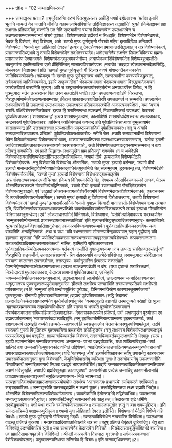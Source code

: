 +++
title = "02 जन्माद्यधिकरणम्"

+++
जन्माद्यस्य यतः॥2॥ भृगुर्वैवारुणिः वरुणं पितरमुपससार अधीहि भगवो ब्रह्मेत्यारभ्य 'यतोवा इमानि भूतानि जायन्ते येन जातानि जीवन्ति यत्प्रयन्त्यभिसंविशन्ति तद्विजिज्ञासस्व तद्ब्रह्मेति' श्रूयते।किमेतद्वाक्यं ब्रह्म लक्षणतः प्रतिपादयितुं शक्नोति उत नेति सृष्ट्यादीनां त्रयानां विशेषणत्वेन उपलक्षणत्वेन च लक्षणत्वासम्भवसम्भवाभ्यां संशये पूर्वपक्षः।विशेषणत्वपक्षे ब्रह्मैक्यं न सिध्द्यति, विशेषणभेदेन विशेष्यभेदापत्तेः, भेदकं हि विशेषणं, भेद्यं विशेष्यम्, अतो 'खण्डो मुण्डः पूर्णश्रृङ्गो गौरश्वो महिष' इत्यादिष्विव अनिवार्यो विशेष्यभेदः।'श्यामो युवा लोहिताक्षो देवदत्त' इत्यत्र तु देवदत्तैक्यस्य प्रमाणान्तरसिद्धत्वात् न तत्र विशेष्यानेकत्वं, प्रमाणान्तरसिध्द्यभावे तु तत्रापि विशेषणभेदेन तद्भेतस्स्यादेव।अतोऽत्रानेनैव लक्षणेन लिलक्षयिषितस्य ब्रह्मणः प्रमाणान्तरेण ऐक्यानवगतेः विशेषणभेदाद्बहुत्वमवर्जनीयम्।तत्राप्येकत्वादिविशेषणभेदेन विशेष्यबहुत्वप्रतीतेः तदनुसारेण एकमित्यादिना एको व्रीहिरितिवत् साजात्यविषयतोपपत्तः।नवात्रैव 'तद्ब्रह्म'त्येकवचनात्तदैक्यसिद्धिः, मोस्स्वरूपं जिज्ञासमानं प्रति 'खणडो मुण्डः पूर्णश्रृङ्गो गौ'रित्यत्र वाक्ये गोशब्दगतैकवचनस्येव जातिविषयत्वोपपत्तेः।नह्येकएव गौः खण्डो मुण्डः पूर्णश्रृङ्गश्च भवति, खण्डत्वादीनां परस्परविरुद्धत्वात्, तत्रैकवचनं जातिविषयञ्चेत्, इहापि स्रष्ट्टत्वादीनां" भेदकस्वभावानां भेदकस्वभावानां विरुद्धत्वादेकवचनं जात्येकविषयं वाच्यमिति तुल्यम्।अपि च स्रष्ट्टत्वसंरक्षकत्वयोस्संहर्तृत्वेन अनयथाऽस्ति विरोधः, न हि पुत्रमुत्पाद्य यतेन तत्संरक्षकः पिता तस्य सहर्ताऽपि भवति।एतेन उपलक्षणत्वपक्षोऽपि निरस्तःस, विरुद्धधर्माणामेकोपलक्षणत्वासम्भवात्।किञ्च आकारान्तराप्रतिप्रत्तेरपि उपलक्षणत्वं न सम्भवति।उपलक्षणेन लक्ष्यप्रतिपत्तौ हि उपलक्षणं उपलक्ष्याकारः उपलक्ष्यस्य प्रतिपन्नाकारश्चेति आकारत्रयमपेक्षितं , यथा 'यत्रायं शरारिः पक्षिविशेषस्समित्रकेदार' इत्यत्र हि शरारिसम्बन्ध उपलक्षणं, मित्रस्वामिकत्वं उपलक्षयं, केदारत्वं पूर्वप्रतिपन्नाकारः।'शाखाग्रञ्चन्द्र' इत्यत्र शाखाग्रमुपलक्षणं, कालाविशेषे शाखाग्रोर्ध्वदेशसंबन्ध उपलक्ष्याकारः, चन्द्रस्वरूपं पूर्वप्रतिपन्नाकारः।अस्मिन् ज्योतिर्मणडले कश्चन्द्र इति पूर्वप्रतिपत्तिसाध्यायां बुभुत्सायामेव शाखाग्रञ्चन्द्र इति उत्तरावतरणात् प्रत्यक्षप्रतीतः प्रकृष्टप्रकाशदिर्वा पूर्वप्रतिपन्नाकारः।ननु च अत्रापि सत्यज्ञानादिकावाक्यतः प्रतिपन्नं" पूर्वप्रतिपन्नोपलक्ष्याकारोऽ- स्तीति चेन्न।तत्रापि सत्यज्ञानादीनां विशेषणानां भेदेन विशेष्यभेतापत्त्या विशेषणत्वासंभवात्, आकारान्तराप्रतिपत्त्या उपलक्षणपक्षस्याप्यसम्भवात्, 'यतोवा इमानी' त्यादिवाक्यप्रतिपन्नाकारान्तरसमाश्रयणे परस्पराश्रयापत्तेः, अतो विशेषणोपलक्षणपक्षद्वयस्याप्यसम्भवात् न ब्रह्म प्रतिपत्तुं शक्यमिति।एवं प्राप्ते सिद्धान्तः-लक्षणमुखेन ब्रह्म प्रतिपत्तुं" शक्यमेव।न च अभेदेऽपि विशेषणभेदायत्तविशिष्यभेदप्रतीतिस्तत्प्रतिपत्तिबाधिका, 'श्यामो दीर्घ' इत्यादाविव विशेष्यभेदेऽपि विशेष्याभेदोपपत्तेः।ननु विशेषणभेदे विशेष्यभेद औत्सर्गिकः, 'खण्डो मुण्ड' इत्यादौ दर्शनात्, 'श्यामो दीर्घ' इत्यादौ मानान्तरसिद्धविशेष्यैक्यप्रतीतिस्तद्बाधिकेत्युक्तमिति चेत् सत्यमुक्तम्।दुरुक्तन्तु तत्, विशेषणभेदेऽपि विशेष्यैक्यमौत्सर्गिकं, 'खण्डो मुण्ड' इत्यादौ विशेषणानां विरोधस्तद्बाधकइत्येव उत्सर्गापवादव्यवस्थाकल्पनौचित्यात्।किमत्र विनिगमकमिति चेत्, ऐक्यस्य औत्सर्गिकत्वकल्पने लाघवं, भेदस्य औत्सर्गिकत्वकल्पने गौरवमित्येतद्विनिगमकं, 'श्यामो दीर्घ' इत्यादौ श्यामत्वादीनां गौरादिभेदकत्वेन विशेषणत्वमुपपद्यते, एवं 'तद्ब्रह्मे'त्येकवचनावगतविशेश्यैक्यमपि विशेषणभेदायत्तविशेष्यभेदबाधकं, एकवचनस्य हि व्यक्त्वैक्यविषयत्वमौत्सर्गिकम्।'खण्डो मुण्ड' इत्यादौ तु विशेषणानां विरोधात्तत्त्यागः, तत्रापि विशेषणानां विशेष्यभेदकत्वं 'खण्डो मुण्ड' इत्यादावौत्सर्गिकं 'श्यामो युवाऽय'मित्यादौ मानान्तरतो-विशेष्यैक्यावगत्या तत्त्यागः इति, विपरीतोत्सर्गापवादव्यवस्थाकल्पनप्रतिक्षेपे व्यक्त्यैक्यविषयतौत्सर्गिकत्वकल्पने लाघवं इन्याथा गौरवमित्येन विनिगमकमनुसन्धेयम्।एवं" लोकसाधारणमिदं विनिगमकं, विशिष्यमात्र, 'यतोवे'त्यादिवाक्यस्य यच्छब्दयोगेन 'सन्मूलास्सोम्येमास्सर्वाः प्रजास्सदायतानास्सत्प्रतिष्ठा' इति श्रुत्यन्तरसिद्धसृष्ट्यादिकारणानुवाद- कत्वप्रतिपत्तेः श्रुत्यनत्रसिद्धसर्वविज्ञानप्रतिज्ञानुरोधात् एककारणविषयत्वावश्यम्भावेन पुरोवादप्रतिपन्नौककारणविष- यत्व वाच्यमिति अन्यद्विनिगमकं।तथा च यथा 'यदि रथन्तरसामा सोमस्स्यादैन्द्रवायवाग्रान् ग्रहान् गृह्णीयात् यदि बृहत्सामा शुक्राग्रा' निति ज्योतिष्टोमप्रकरणाम्नातरथन्तरसामत्वबृहत्सामत्वविशेषणयोः तत्प्रकरणाम्नातगा- यत्राऽमहीयवादिसामान्तरव्यावर्तकत्वं" नास्ति, एवमिहापि सृष्टिकारणत्वस्य पुरोवादप्रतिपन्नस्थितिलयकारणत्वव्या- वर्तकत्वं नास्तीति युक्तमुत्पश्यामः।नच उत्पाद्य संरक्षितवतस्संहर्तृत्वं" विरुद्धमिति शङ्कनीयं, उत्पादनसंरक्षणयो- रिव संहारस्यापि कालभेदेनाविरोधात्।स्वयमुत्पाद्य संरक्षितानाम सस्यानां कालान्तर लवनदर्शनात्, तत्तत्सृज्य- कर्मानुसारिण ईश्वरस्य तत्तत्संहारे वैषम्यनैर्घृण्यदोषानापत्तेर्वक्ष्यमाणत्वाच्च।एवञ्च उपलक्षणपक्षेऽपि न दोषः।यथा द्दष्टान्ते शरारिरलक्षणं, मित्रकेदारत्वं मुपलक्ष्याकाररः, केदारत्वसामान्यं पूर्वप्रतिपन्नाकारः, एवमिहापि जगज्जन्मस्थितिलयकारणत्वमुपलक्षणं, तदुपलक्ष्याकारो लक्ष्मीपतित्वं, उपलक्षणस्य जन्मादिकारणत्वस्य अनूद्यमानस्य पुरुषसूक्तरूपपुरोवादानुसारेण 'ह्रीश्चते लक्ष्मीश्च पत्न्या'विति तत्रत्यमन्त्रप्रतिपन्ने लक्ष्मीपतौ पर्यवसानात्।न हि 'सन्मूला' इति छन्दोगश्रुतिरेव पुरोवादः, विनिगमनाविरहेण कारणवस्तुसमर्पकाणां" पुरुषसूक्ता- दीनामपि पुरोवादत्वानिवारणात्।ब्रह्मत्वं पूर्वप्रतिपन्नाकारः।तद्धि केदारत्वं प्रत्यक्षतोऽनेककेदारसाधारण्येनेव ब़ृहतेर्धातोरर्थानुगमेन 'यस्माद्बृहति ब्रह्मयति तस्मादुच्यते परंब्रह्मे'ति श्रुत्या 'बृहत्त्वाद्ब्रह्मणत्वाच्च तद्ब्रह्मेत्यभिधीयत' इति स्मृत्या च भगवति पुरुषोत्तमेऽवगम्यमानं मंत्रार्थवादावगतनानाविधमहिमशालिब्रह्माद्यनेक- देवतासकाधारण्येन प्रतिपन्नं, एवं" लक्षणमुखेन पुरुषोत्तम एव ब्रह्मत्वपर्यवसानात् 'नारायणपरंब्रह्म'त्यादिश्रुतिः।ननु बृहतिधातोर्मनिन्प्रत्ययान्तस्य बृहत्त्वमात्रमर्थः, कथं ब्रह्मणत्वमपि तदर्थइति वर्ण्यते।उच्यते---ब्रह्मणत्वं हि स्वसङ्कल्पेन चेतनाचेतनस्थूलपरिणामहेतुत्वं, तदपि स्वरूपतो गुणतो विभूतितश्च बृहत्त्ववाचिना ब्रह्मशब्देन क्रोडीकृतमेव।ननु लक्षणस्य विशेषणोपलक्षणत्वपक्षद्वयं परस्परविरुद्धं क्थं परगृहीतं, ज्ञाप्यान्वयिव्यावर्तकं विशेषणं, तदनन्वयिव्यावर्तकमुपलक्षणमिति भेदमाहुः।सत्यं।इहापि उपासनाभेदेन जन्मादिकारणत्वस्य अन्यानन्व- याभ्यां पक्षद्वयोपपत्तिः, यथा शांडिल्यविद्यायां-'सर्वं खल्विदं ब्रह्म तज्जला'नित्युपास्यकोटावन्वितं तद्विशेषणं, व्याहृतिशरीरकाङ्यादित्यमण्डलस्थपुरुषोपासनायां" उपास्यब्रह्मस्वरूपप्रदर्शकतयोपलक्षणम्।यदि 'कारणन्तु ध्येय' इत्यर्थवशिखावचनं सर्वेषु उपासनेषु कारणत्वस्य उपास्सर्वोपासनानुगता गुणा विशेषणानि, केषुचिदेवोपासनेषु व्यस्थिता गुणाः ते तदन्योपासनेषु उपलक्षणानीति शिष्यशिक्षार्थं जन्मादिकारणत्वे स्थित्वा पक्षद्वयं भाष्यकारैर्दर्शितं।यद्यपि जन्मकारणत्वादिकमेकैकमप्यनतिव्याप्तं लक्षणं भवितुमर्हति, तथाऽपि ब्रह्मविष्णुरुद्राः कारणपुरुषाः" परस्परभिन्नाः प्रत्येकं जन्मादिषु कारणानीत्यनादि प्रवादप्राप्तशङ्काव्यावृत्त्यर्थं समुदितलक्षणाश्रयण- मिति सर्वमनवद्यं।सत्यज्ञानादिवाक्योक्तब्रह्मलक्षणान्तरस्योपयोगः तदर्थश्च 'आनन्दादयः प्रधानस्ये' त्यधिकरणे दर्शयिष्यते॥ सङ्ग्रहकारिकाः॥ जन्माद्यस्येति यतस्तद्ब्रह्मेति न लक्षणं युक्तं। तच्चोद्विशेषणतया लक्ष्म ब्रह्मापि भिद्येत॥ औत्सर्गिकं विशेषणमखिलान्यविशेषधर्मजातस्य। व्यावर्तकमिति हेतोस्तद्भेदे तद्विशेष्यभिदा॥ उपलक्षणता नभवत्युपलक्ष्याकारवैधुर्यात्। अवगतकिञ्चिद्रूपे रूपान्तरबोधकं खलु तत्॥ केदारतया द्दष्टे धर्मिणि तद्बोद्धृवाक्येन। पक्षी यथा शरारिः स्वमित्रकेदारतागमकः॥ तस्माल्लक्ष्ममुखेन ज्ञातुं न ब्रह्म शक्यमुद्दिष्टम्। इति संकाऽपाक्रियते पक्षद्वयमप्युरीकृत्य॥ श्यामो युवा लोहिताक्षो देवदत्त इतीरिते। विशेषणानां भेदेऽपि विशेष्ये नहि भेदधीः॥ खण्डो मुण्डः पूर्णश्रृङ्गो गौरित्यत्रतु भेदधीः। खण्डत्वादिविरोधेन नत्वत्रास्ति विरोधिता॥ उपलक्षणता वाऽस्तु प्रतिपन्ने बृहत्तया। मन्त्रार्थवादादिवशात्प्रतिपन्नाहि तत्र सा॥ बहुषु प्रतिपन्ने तैर्बृहत्वे द्रुहिणादिषु। तेषु ब्रह्म विनिश्चेतुं लक्षणोक्तिरियं श्रुतौ॥ यथा साधारणेनैव केदारत्वेन निश्चिते। मित्रकेदारताबुद्धिर्व्यक्तिभेदे शरारिणा॥ एवं ब्रह्मादिसामान्यबृहत्त्वेन विनिश्चिते। श्रीपतौ कारणत्वेन निराघाटा बृरत्त्वधीः॥ सर्वकारणवाक्यानां वैशेषिकवचोबलात्। पशुच्छागनयस्थित्या तस्मिन्नेव हि विश्रमः॥ इति जन्माद्यधिकरणम्॥2॥